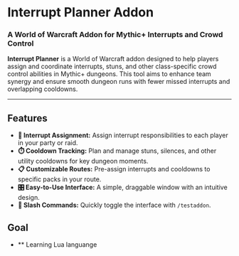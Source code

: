 # **Interrupt Planner Addon**

### **A World of Warcraft Addon for Mythic+ Interrupts and Crowd Control**

**Interrupt Planner** is a World of Warcraft addon designed to help players assign and coordinate interrupts, stuns, and other class-specific crowd control abilities in Mythic+ dungeons. This tool aims to enhance team synergy and ensure smooth dungeon runs with fewer missed interrupts and overlapping cooldowns.

---



## **Features**
- **🛑 Interrupt Assignment:** Assign interrupt responsibilities to each player in your party or raid.
- **⏱️ Cooldown Tracking:** Plan and manage stuns, silences, and other utility cooldowns for key dungeon moments.
- **📋 Customizable Routes:** Pre-assign interrupts and cooldowns to specific packs in your route.
- **🎛️ Easy-to-Use Interface:** A simple, draggable window with an intuitive design.
- **💬 Slash Commands:** Quickly toggle the interface with `/testaddon`.


## **Goal**
- ** Learning Lua languange
